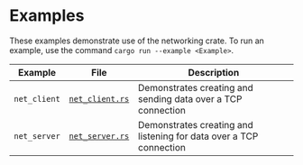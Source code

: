 # Examples

These examples demonstrate use of the networking crate. To run an example, use the command `cargo run --example <Example>`.

Example | File | Description
--- | --- | ---
`net_client` | [`net_client.rs`](./net_client.rs) | Demonstrates creating and sending data over a TCP connection
`net_server` | [`net_server.rs`](./net_server.rs) | Demonstrates creating and listening for data over a TCP connection
